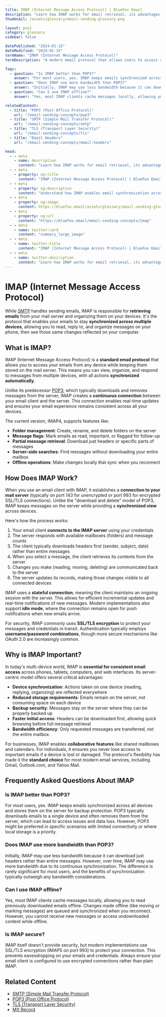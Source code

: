 ```yaml
---
title: IMAP (Internet Message Access Protocol) | BlueFox Email
description: "Learn how IMAP works for email retrieval, its advantages over POP3, and why it's the modern standard for accessing emails across multiple devices."
thumbnail: /assets/glossary/email-sending-glossary.png

layout: post
category: glossary
sidebar: false

datePublished: "2024-01-15"
dateModified: "2024-01-15"
termName: "IMAP (Internet Message Access Protocol)"
termDescription: "A modern email protocol that allows users to access and synchronize emails across multiple devices while keeping messages stored on the mail server."

faqs:
  - question: "Is IMAP better than POP3?"
    answer: "For most users, yes. IMAP keeps emails synchronized across all devices and stores them on the server for backup protection. POP3 typically downloads emails to a single device and often removes them from the server, which can lead to access issues and data loss. However, POP3 might be preferred in specific scenarios with limited connectivity or where local storage is a priority."
  - question: "Does IMAP use more bandwidth than POP3?"
    answer: "Initially, IMAP may use less bandwidth because it can download just headers rather than entire messages. However, over time, IMAP may use more bandwidth due to its continuous synchronization. The difference is rarely significant for most users, and the benefits of synchronization typically outweigh any bandwidth considerations."
  - question: "Can I use IMAP offline?"
    answer: "Yes, most IMAP clients cache messages locally, allowing you to read previously downloaded emails offline. Changes made offline (like moving or marking messages) are queued and synchronized when you reconnect. However, you cannot receive new messages or access undownloaded content while offline."

relatedContent:
  - title: "POP3 (Post Office Protocol)"
    url: "/email-sending-concepts/pop3"
  - title: "SMTP (Simple Mail Transfer Protocol)"
    url: "/email-sending-concepts/smtp"
  - title: "TLS (Transport Layer Security)"
    url: "/email-sending-concepts/tls"
  - title: "Email Headers"
    url: "/email-sending-concepts/email-headers"

head:
  - - meta
    - name: description
      content: "Learn how IMAP works for email retrieval, its advantages over POP3, and why it's the modern standard for accessing emails across multiple devices."
  - - meta
    - property: og:title
      content: "IMAP (Internet Message Access Protocol) | BlueFox Email"
  - - meta
    - property: og:description
      content: "Understand how IMAP enables email synchronization across devices and why it's essential for modern email workflows."
  - - meta
    - property: og:image
      content: https://bluefox.email/assets/glossary/email-sending-glossary.png
  - - meta
    - property: og:url
      content: "https://bluefox.email/email-sending-concepts/imap"
  - - meta
    - name: twitter:card
      content: "summary_large_image"
  - - meta
    - name: twitter:title
      content: "IMAP (Internet Message Access Protocol) | BlueFox Email"
  - - meta
    - name: twitter:description
      content: "Learn how IMAP works for email retrieval, its advantages over POP3, and why it's the modern standard for accessing emails across multiple devices."
---
```

<GlossaryNavigation/>

# IMAP (Internet Message Access Protocol)

While [SMTP](/email-sending-concepts/smtp) handles sending emails, IMAP is responsible for **retrieving emails** from your mail server and organizing them on your devices. It's the protocol that enables your emails to stay **synchronized across multiple devices**, allowing you to read, reply to, and organize messages on your phone, then see those same changes reflected on your computer.

## What is IMAP?

IMAP (Internet Message Access Protocol) is a **standard email protocol** that allows you to access your emails from any device while keeping them stored on the mail server. This means you can view, organize, and respond to messages from multiple devices, with all actions **synchronized automatically**.

Unlike its predecessor [POP3](/email-sending-concepts/pop3), which typically downloads and removes messages from the server, IMAP creates a **continuous connection** between your email client and the server. This connection enables real-time updates and ensures your email experience remains consistent across all your devices.

The current version, IMAP4, supports features like:

- **Folder management**: Create, rename, and delete folders on the server
- **Message flags**: Mark emails as read, important, or flagged for follow-up
- **Partial message retrieval**: Download just headers or specific parts of messages
- **Server-side searches**: Find messages without downloading your entire mailbox
- **Offline operations**: Make changes locally that sync when you reconnect

## How Does IMAP Work?

When you use an email client with IMAP, it establishes a **connection to your mail server** (typically on port 143 for unencrypted or port 993 for encrypted SSL/TLS connections). Unlike the "download and delete" model of POP3, IMAP keeps messages on the server while providing a **synchronized view** across devices.

Here's how the process works:

1. Your email client **connects to the IMAP server** using your credentials
2. The server responds with available mailboxes (folders) and message counts
3. The client typically downloads headers first (sender, subject, date) rather than entire messages
4. When you select a message, the client retrieves its contents from the server
5. Changes you make (reading, moving, deleting) are communicated back to the server
6. The server updates its records, making those changes visible to all connected devices

IMAP uses a **stateful connection**, meaning the client maintains an ongoing session with the server. This allows for efficient incremental updates and real-time notifications of new messages. Modern implementations also support **idle mode**, where the connection remains open for push notifications when new emails arrive.

For security, IMAP commonly uses **SSL/TLS encryption** to protect your messages and credentials in transit. Authentication typically employs **username/password combinations**, though more secure mechanisms like OAuth 2.0 are increasingly common.

## Why is IMAP Important?

In today's multi-device world, IMAP is **essential for consistent email access** across phones, tablets, computers, and web interfaces. Its server-centric model offers several critical advantages:

- **Device synchronization**: Actions taken on one device (reading, replying, organizing) are reflected everywhere
- **Reduced storage requirements**: Emails remain on the server, not consuming space on each device
- **Backup security**: Messages stay on the server where they can be properly backed up
- **Faster initial access**: Headers can be downloaded first, allowing quick browsing before full message retrieval
- **Bandwidth efficiency**: Only requested messages are transferred, not the entire mailbox.

For businesses, IMAP enables **collaborative features** like shared mailboxes and calendars. For individuals, it ensures you never lose access to important emails if a device is lost or damaged. The protocol's flexibility has made it the **standard choice** for most modern email services, including Gmail, Outlook.com, and Yahoo Mail.

## Frequently Asked Questions About IMAP

### Is IMAP better than POP3?
For most users, yes. IMAP keeps emails synchronized across all devices and stores them on the server for backup protection. POP3 typically downloads emails to a single device and often removes them from the server, which can lead to access issues and data loss. However, POP3 might be preferred in specific scenarios with limited connectivity or where local storage is a priority.

### Does IMAP use more bandwidth than POP3?
Initially, IMAP may use less bandwidth because it can download just headers rather than entire messages. However, over time, IMAP may use more bandwidth due to its continuous synchronization. The difference is rarely significant for most users, and the benefits of synchronization typically outweigh any bandwidth considerations.

### Can I use IMAP offline?
Yes, most IMAP clients cache messages locally, allowing you to read previously downloaded emails offline. Changes made offline (like moving or marking messages) are queued and synchronized when you reconnect. However, you cannot receive new messages or access undownloaded content while offline.

### Is IMAP secure?
IMAP itself doesn't provide security, but modern implementations use SSL/TLS encryption (IMAPS on port 993) to protect your connection. This prevents eavesdropping on your emails and credentials. Always ensure your email client is configured to use encrypted connections rather than plain IMAP.

## Related Content

- [SMTP (Simple Mail Transfer Protocol)](/email-sending-concepts/smtp)
- [POP3 (Post Office Protocol)](/email-sending-concepts/pop3)
- [TLS (Transport Layer Security)](/email-sending-concepts/tls)
- [MX Record](/email-sending-concepts/mx-record)

<GlossaryCTA />
